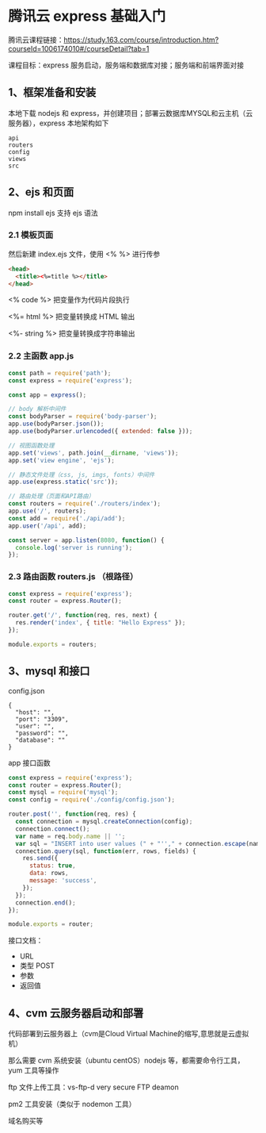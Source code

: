 # 腾讯云 express 基础入门

腾讯云课程链接：https://study.163.com/course/introduction.htm?courseId=1006174010#/courseDetail?tab=1 


课程目标：express 服务启动，服务端和数据库对接；服务端和前端界面对接

## 1、框架准备和安装

本地下载 nodejs 和 express，并创建项目；部署云数据库MYSQL和云主机（云服务器），express 本地架构如下

```
api
routers
config
views
src
```

## 2、ejs 和页面

npm install ejs 支持 ejs 语法

### 2.1 模板页面

然后新建 index.ejs 文件，使用 \<%  %> 进行传参

```html
<head>
  <title><%=title %></title>
</head>
```

\<% code %> 把变量作为代码片段执行

\<%= html %> 把变量转换成 HTML 输出

\<%- string %> 把变量转换成字符串输出

### 2.2 主函数 app.js

```javascript
const path = require('path');
const express = require('express');

const app = express();

// body 解析中间件
const bodyParser = require('body-parser');
app.use(bodyParser.json());
app.use(bodyParser.urlencoded({ extended: false }));

// 视图函数处理
app.set('views', path.join(__dirname, 'views'));
app.set('view engine', 'ejs');

// 静态文件处理（css, js, imgs, fonts）中间件
app.use(express.static('src'));

// 路由处理（页面和API路由）
const routers = require('./routers/index');
app.use('/', routers);
const add = require('./api/add');
app.user('/api', add);

const server = app.listen(8080, function() {
  console.log('server is running');
});
```

### 2.3 路由函数 routers.js （根路径）

```javascript
const express = require('express');
const router = express.Router();

router.get('/', function(req, res, next) {
  res.render('index', { title: "Hello Express" });
});

module.exports = routers;
```

## 3、mysql 和接口

config.json

```
{
  "host": "",
  "port": "3309",
  "user": "",
  "password": "",
  "database": ""
}

```

app 接口函数

```javascript
const express = require('express');
const router = express.Router();
const mysql = require('mysql');
const config = require('./config/config.json');

router.post('', function(req, res) {
  const connection = mysql.createConnection(config);
  connection.connect();
  var name = req.body.name || '';
  var sql = "INSERT into user values (" + "''," + connection.escape(name) + ")";
  connection.query(sql, function(err, rows, fields) {
    res.send({
      status: true,
      data: rows,
      message: 'success',
    });
  });
  connection.end();
});

module.exports = router;
```

接口文档：

* URL
* 类型 POST
* 参数
* 返回值

## 4、cvm 云服务器启动和部署

代码部署到云服务器上（cvm是Cloud Virtual Machine的缩写,意思就是云虚拟机）

那么需要 cvm 系统安装（ubuntu centOS）nodejs 等，都需要命令行工具，yum 工具等操作

ftp 文件上传工具：vs-ftp-d very secure FTP deamon

pm2 工具安装（类似于 nodemon 工具）

域名购买等
